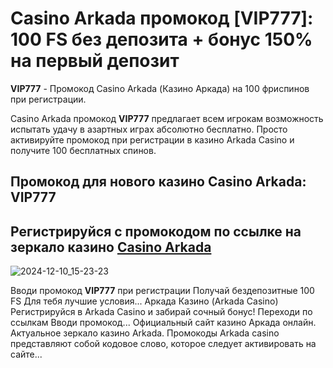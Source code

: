 # Casino Arkada промокод [VIP777]: 100 FS без депозита + бонус 150% на первый депозит
**VIP777** - Промокод Casino Arkada (Казино Аркада) на 100 фриспинов при регистрации.

Casino Arkada промокод **VIP777** предлагает всем игрокам возможность испытать удачу в азартных играх абсолютно бесплатно. Просто активируйте промокод при регистрации в казино Arkada Casino и получите 100 бесплатных спинов.

## Промокод для нового казино Casino Arkada: VIP777
## Регистрируйся с промокодом по ссылке на зеркало казино [Casino Arkada](https://linkcasino.ru/arkada_casino)

![2024-12-10_15-23-23](https://github.com/user-attachments/assets/ae79fa5e-c65d-4cbd-a76a-dde5b768d43b)

Вводи промокод **VIP777** при регистрации Получай бездепозитные 100 FS Для тебя лучшие условия...
 Аркада Казино (Arkada Casino) 
Регистрируйся в Arkada Casino и забирай сочный бонус! Переходи по ссылкам Вводи промокод...
Официальный сайт казино Аркада онлайн. Актуальное зеркало казино Arkada.
Промокоды Arkada casino представляют собой кодовое слово, которое следует активировать на сайте...
